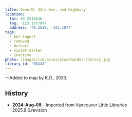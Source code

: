 ```yaml
---
title: Gone.W. 23rd Ave. and Highbury
location:
  lat: 49.2518646
  lng: -123.1877097
  address: '49.2519, -123.1877'
tags:
  - kml-import
  - removed
  - defunct
  - violet-marker
  - inactive
photo: /images/libraries/placeholder-library.jpg
library_id: '00443'
---
```

—Added to map by K.D., 2020.

## History
- **2024-Aug-08** - Imported from Vancouver Little Libraries 2025.8.6.revision
